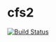 # cfs2
[![Build Status](https://travis-ci.org/Clayn/cfs2.svg?branch=development)](https://travis-ci.org/Clayn/cfs2)
<!--stackedit_data:
eyJoaXN0b3J5IjpbMTkzMTMyODc4MV19
-->